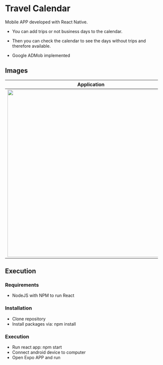 # Travel Calendar

Mobile APP developed with React Native.

- You can add trips or not business days to the calendar.

- Then you can check the calendar to see the days without trips and therefore available.

- Google ADMob implemented

## Images

Application                |  Google Play Store
:-------------------------:|:-------------------------:
<img src="https://user-images.githubusercontent.com/15709240/84680303-72da6e80-af00-11ea-8191-7fb56a7f7b8d.png" width="550" height="auto">  |  <img src="https://user-images.githubusercontent.com/15709240/84680317-779f2280-af00-11ea-9ff1-b3ff6e202d3c.jpeg" width="150" height="auto">

## Execution

### Requirements

- NodeJS with NPM to run React

### Installation

- Clone repository
- Install packages via: npm install

### Execution

- Run react app: npm start
- Connect android device to computer
- Open Expo APP and run
